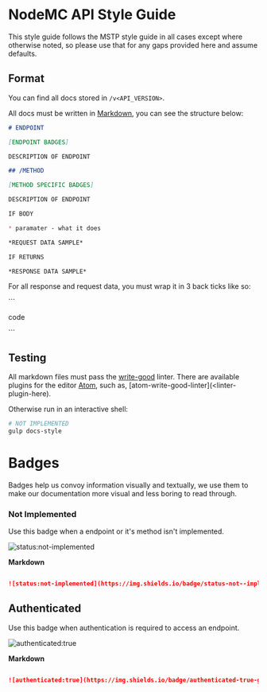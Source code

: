 # NodeMC API Style Guide

This style guide follows the MSTP style guide in all cases except where otherwise
noted, so please use that for any gaps provided here and assume defaults.

## Format

You can find all docs stored in `/v<API_VERSION>`.

All docs must be written in [Markdown](<link>), you can see the structure below:

```md
# ENDPOINT

[ENDPOINT BADGES]

DESCRIPTION OF ENDPOINT

## /METHOD

[METHOD SPECIFIC BADGES]

DESCRIPTION OF ENDPOINT

IF BODY

* paramater - what it does

*REQUEST DATA SAMPLE*

IF RETURNS

*RESPONSE DATA SAMPLE*

```

For all response and request data, you must wrap it in 3 back ticks like so:

\`\`\`

code

\`\`\`

## Testing

All markdown files must pass the [write-good]() linter. There are
available plugins for the editor [Atom](https://atom.io), such as,
[atom-write-good-linter](<linter-plugin-here).

Otherwise run in an interactive shell:

```bash
# NOT IMPLEMENTED
gulp docs-style
```

# Badges

Badges help us convoy information visually and textually, we use them to make our
documentation more visual and less boring to read through.


### Not Implemented

Use this badge when a endpoint or it's method isn't implemented.

![status:not-implemented](https://img.shields.io/badge/status-not--implemented-red.svg?style=flat-square)

**Markdown**

```md

![status:not-implemented](https://img.shields.io/badge/status-not--implemented-red.svg?style=flat-square)
```

## Authenticated

Use this badge when authentication is required to access an endpoint.

![authenticated:true](https://img.shields.io/badge/authenticated-true-green.svg?style=flat-square)

**Markdown**

```md

![authenticated:true](https://img.shields.io/badge/authenticated-true-green.svg?style=flat-square)
```
